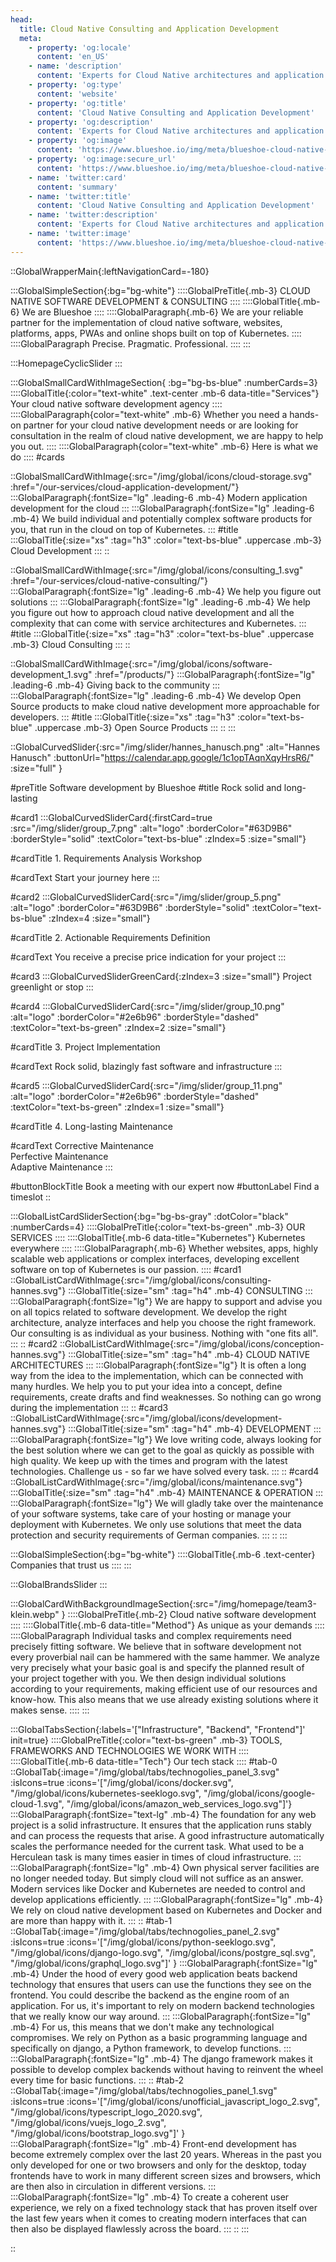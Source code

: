 ```yaml
---
head:
  title: Cloud Native Consulting and Application Development
  meta:
    - property: 'og:locale'
      content: 'en_US'
    - name: 'description'
      content: 'Experts for Cloud Native architectures and application development. We help you on the path to become a fully cloud native company.'
    - property: 'og:type'
      content: 'website'
    - property: 'og:title'
      content: 'Cloud Native Consulting and Application Development'
    - property: 'og:description'
      content: 'Experts for Cloud Native architectures and application development. We help you on the path to become a fully cloud native company.'
    - property: 'og:image'
      content: 'https://www.blueshoe.io/img/meta/blueshoe-cloud-native-devlopment.png'
    - property: 'og:image:secure_url'
      content: 'https://www.blueshoe.io/img/meta/blueshoe-cloud-native-devlopment.png'
    - name: 'twitter:card'
      content: 'summary'
    - name: 'twitter:title'
      content: 'Cloud Native Consulting and Application Development'
    - name: 'twitter:description'
      content: 'Experts for Cloud Native architectures and application development. We help you on the path to become a fully cloud native company.'
    - name: 'twitter:image'
      content: 'https://www.blueshoe.io/img/meta/blueshoe-cloud-native-devlopment.png'
---
```

::GlobalWrapperMain{:leftNavigationCard=-180}

:::GlobalSimpleSection{:bg="bg-white"}
::::GlobalPreTitle{.mb-3}
CLOUD NATIVE SOFTWARE DEVELOPMENT & CONSULTING
::::
::::GlobalTitle{.mb-6}
We are Blueshoe
::::
::::GlobalParagraph{.mb-6}
We are your reliable partner for the implementation of cloud native software, websites, platforms, apps, PWAs and online shops built on top of Kubernetes.
::::
::::GlobalParagraph
Precise. Pragmatic. Professional.
::::
:::


:::HomepageCyclicSlider
:::


:::GlobalSmallCardWithImageSection{ :bg="bg-bs-blue" :numberCards=3}
::::GlobalTitle{:color="text-white" .text-center .mb-6 data-title="Services"}
Your cloud native software development agency
::::
::::GlobalParagraph{color="text-white" .mb-6}
Whether you need a hands-on partner for your cloud native development needs or are looking for consultation in the realm of cloud native development, we are happy to help you out.
::::
::::GlobalParagraph{color="text-white" .mb-6}
Here is what we do
::::
#cards

::GlobalSmallCardWithImage{:src="/img/global/icons/cloud-storage.svg" :href="/our-services/cloud-application-development/"}
:::GlobalParagraph{:fontSize="lg" .leading-6 .mb-4}
Modern application development for the cloud
:::
:::GlobalParagraph{:fontSize="lg" .leading-6 .mb-4}
We build individual and potentially complex software products for you, that run in the cloud on top of Kubernetes.
:::
#title
:::GlobalTitle{:size="xs" :tag="h3" :color="text-bs-blue" .uppercase .mb-3}
Cloud Development
:::
::

::GlobalSmallCardWithImage{:src="/img/global/icons/consulting_1.svg" :href="/our-services/cloud-native-consulting/"}
:::GlobalParagraph{:fontSize="lg" .leading-6 .mb-4}
We help you figure out solutions
:::
:::GlobalParagraph{:fontSize="lg" .leading-6 .mb-4}
We help you figure out how to approach cloud native development and all the complexity that can come with service architectures and Kubernetes.
:::
#title
:::GlobalTitle{:size="xs" :tag="h3" :color="text-bs-blue" .uppercase .mb-3}
Cloud Consulting
:::
::

::GlobalSmallCardWithImage{:src="/img/global/icons/software-development_1.svg" :href="/products/"}
:::GlobalParagraph{:fontSize="lg" .leading-6 .mb-4}
Giving back to the community
:::
:::GlobalParagraph{:fontSize="lg" .leading-6 .mb-4}
We develop Open Source products to make cloud native development more approachable for developers.
:::
#title
:::GlobalTitle{:size="xs" :tag="h3" :color="text-bs-blue" .uppercase .mb-3}
Open Source Products
:::
::
:::


::GlobalCurvedSlider{:src="/img/slider/hannes_hanusch.png" :alt="Hannes Hanusch" :buttonUrl="https://calendar.app.google/1c1opTAqnXqyHrsR6/" :size="full" }

#preTitle
Software development by Blueshoe
#title
Rock solid and long-lasting

#card1
:::GlobalCurvedSliderCard{:firstCard=true :src="/img/slider/group_7.png" :alt="logo" :borderColor="#63D9B6" :borderStyle="solid" :textColor="text-bs-blue" :zIndex=5 :size="small"}

#cardTitle
<span>1.</span> Requirements Analysis Workshop

#cardText
Start your journey here
:::

#card2
:::GlobalCurvedSliderCard{:src="/img/slider/group_5.png" :alt="logo" :borderColor="#63D9B6" :borderStyle="solid" :textColor="text-bs-blue" :zIndex=4 :size="small"}

#cardTitle
<span>2.</span> Actionable Requirements Definition

#cardText
You receive a precise price indication for your project
:::

#card3
:::GlobalCurvedSliderGreenCard{:zIndex=3 :size="small"}
Project greenlight or stop
:::

#card4
:::GlobalCurvedSliderCard{:src="/img/slider/group_10.png" :alt="logo" :borderColor="#2e6b96" :borderStyle="dashed" :textColor="text-bs-green" :zIndex=2 :size="small"}

#cardTitle
<span>3.</span> Project Implementation

#cardText
Rock solid, blazingly fast software and infrastructure
:::

#card5
:::GlobalCurvedSliderCard{:src="/img/slider/group_11.png" :alt="logo" :borderColor="#2e6b96" :borderStyle="dashed" :textColor="text-bs-green" :zIndex=1 :size="small"}

#cardTitle
<span>4.</span> Long-lasting Maintenance

#cardText
Corrective Maintenance </br> Perfective Maintenance </br> Adaptive Maintenance
:::

#buttonBlockTitle
Book a meeting with our expert now
#buttonLabel
Find a timeslot
::


:::GlobalListCardSliderSection{:bg="bg-bs-gray" :dotColor="black" :numberCards=4}
::::GlobalPreTitle{:color="text-bs-green" .mb-3}
OUR SERVICES
::::
::::GlobalTitle{.mb-6 data-title="Kubernetes"}
Kubernetes everywhere
::::
::::GlobalParagraph{.mb-6}
Whether websites, apps, highly scalable web applications or complex interfaces, developing excellent software on top of Kubernetes is our passion.
::::
#card1
::GlobalListCardWithImage{:src="/img/global/icons/consulting-hannes.svg"}
:::GlobalTitle{:size="sm" :tag="h4" .mb-4}
CONSULTING
:::
:::GlobalParagraph{:fontSize="lg"}
We are happy to support and advise you on all topics related to software development. We develop the right architecture, analyze interfaces and help you choose the right framework. Our consulting is as individual as your business. Nothing with "one fits all".
:::
::
#card2
::GlobalListCardWithImage{:src="/img/global/icons/conception-hannes.svg"}
:::GlobalTitle{:size="sm" :tag="h4" .mb-4}
CLOUD NATIVE ARCHITECTURES
:::
:::GlobalParagraph{:fontSize="lg"}
It is often a long way from the idea to the implementation, which can be connected with many hurdles. We help you to put your idea into a concept, define requirements, create drafts and find weaknesses. So nothing can go wrong during the implementation
:::
::
#card3
::GlobalListCardWithImage{:src="/img/global/icons/development-hannes.svg"}
:::GlobalTitle{:size="sm" :tag="h4" .mb-4}
DEVELOPMENT
:::
:::GlobalParagraph{:fontSize="lg"}
We love writing code, always looking for the best solution where we can get to the goal as quickly as possible with high quality. We keep up with the times and program with the latest technologies. Challenge us - so far we have solved every task.
:::
::
#card4
::GlobalListCardWithImage{:src="/img/global/icons/maintenance.svg"}
:::GlobalTitle{:size="sm" :tag="h4" .mb-4}
MAINTENANCE & OPERATION
:::
:::GlobalParagraph{:fontSize="lg"}
We will gladly take over the maintenance of your software systems, take care of your hosting or manage your deployment with Kubernetes. We only use solutions that meet the data protection and security requirements of German companies.
:::
::
:::

:::GlobalSimpleSection{:bg="bg-white"}
::::GlobalTitle{.mb-6 .text-center}
Companies that trust us
::::
:::


:::GlobalBrandsSlider
:::


:::GlobalCardWithBackgroundImageSection{:src="/img/homepage/team3-klein.webp" }
::::GlobalPreTitle{.mb-2}
Cloud native software development
::::
::::GlobalTitle{.mb-6 data-title="Method"}
As unique as your demands
::::
::::GlobalParagraph
Individual tasks and complex requirements need precisely fitting software. We believe that in software development not every proverbial nail can be hammered with the same hammer. We analyze very precisely what your basic goal is and specify the planned result of your project together with you. We then design individual solutions according to your requirements, making efficient use of our resources and know-how. This also means that we use already existing solutions where it makes sense.
::::
:::


:::GlobalTabsSection{:labels='["Infrastructure", "Backend", "Frontend"]' init=true}
::::GlobalPreTitle{:color="text-bs-green" .mb-3}
TOOLS, FRAMEWORKS AND TECHNOLOGIES WE WORK WITH
::::
::::GlobalTitle{.mb-6 data-title="Tech"}
Our tech stack
::::
#tab-0
::GlobalTab{:image="/img/global/tabs/technogolies_panel_3.svg" :isIcons=true :icons='["/img/global/icons/docker.svg", "/img/global/icons/kubernetes-seeklogo.svg", "/img/global/icons/google-cloud-1.svg", "/img/global/icons/amazon_web_services_logo.svg"]'}
:::GlobalParagraph{:fontSize="text-lg" .mb-4}
The foundation for any web project is a solid infrastructure. It ensures that the application runs stably and can process the requests that arise. A good infrastructure automatically scales the performance needed for the current task. What used to be a Herculean task is many times easier in times of cloud infrastructure.
:::
:::GlobalParagraph{:fontSize="lg" .mb-4}
Own physical server facilities are no longer needed today. But simply cloud will not suffice as an answer. Modern services like Docker and Kubernetes are needed to control and develop applications efficiently.
:::
:::GlobalParagraph{:fontSize="lg" .mb-4}
We rely on cloud native development based on Kubernetes and Docker and are more than happy with it.
:::
::
#tab-1
::GlobalTab{:image="/img/global/tabs/technogolies_panel_2.svg" :isIcons=true :icons='["/img/global/icons/python-seeklogo.svg", "/img/global/icons/django-logo.svg", "/img/global/icons/postgre_sql.svg", "/img/global/icons/graphql_logo.svg"]'  }
:::GlobalParagraph{:fontSize="lg" .mb-4}
Under the hood of every good web application beats backend technology that ensures that users can use the functions they see on the frontend. You could describe the backend as the engine room of an application. For us, it's important to rely on modern backend technologies that we really know our way around.
:::
:::GlobalParagraph{:fontSize="lg" .mb-4}
For us, this means that we don't make any technological compromises. We rely on Python as a basic programming language and specifically on django, a Python framework, to develop functions.
:::
:::GlobalParagraph{:fontSize="lg" .mb-4}
The django framework makes it possible to develop complex backends without having to reinvent the wheel every time for basic functions.
:::
::
#tab-2
::GlobalTab{:image="/img/global/tabs/technogolies_panel_1.svg" :isIcons=true :icons='["/img/global/icons/unofficial_javascript_logo_2.svg", "/img/global/icons/typescript_logo_2020.svg", "/img/global/icons/vuejs_logo_2.svg", "/img/global/icons/bootstrap_logo.svg"]'  }
:::GlobalParagraph{:fontSize="lg" .mb-4}
Front-end development has become extremely complex over the last 20 years. Whereas in the past you only developed for one or two browsers and only for the desktop, today frontends have to work in many different screen sizes and browsers, which are then also in circulation in different versions.
:::
:::GlobalParagraph{:fontSize="lg" .mb-4}
To create a coherent user experience, we rely on a fixed technology stack that has proven itself over the last few years when it comes to creating modern interfaces that can then also be displayed flawlessly across the board.
:::
::
:::

::




